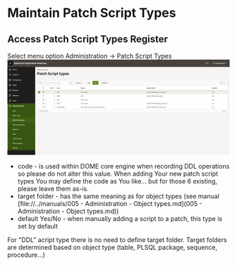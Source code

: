 # Maintain Patch Script Types
## Access Patch Script Types Register
Select menu option Administration -> Patch Script Types
![007_files/patch_script_types.png](007_files/patch_script_types.png)
- code - is used within DOME core engine when recording DDL operations so please do not alter this value. When adding Your new patch script types You may define the code as You like... but for those 6 existing, please leave them as-is.
- target folder - has the same meaning as for object types (see manual [file://../manuals/005 - Administration - Object types.md](005 - Administration - Object types.md))
- default Yes/No - when manually adding a script to a patch, this type is set by default

For "DDL" acript type there is no need to define target folder. Target folders are determined based on object type (table, PLSQL package, sequence, procedure...)